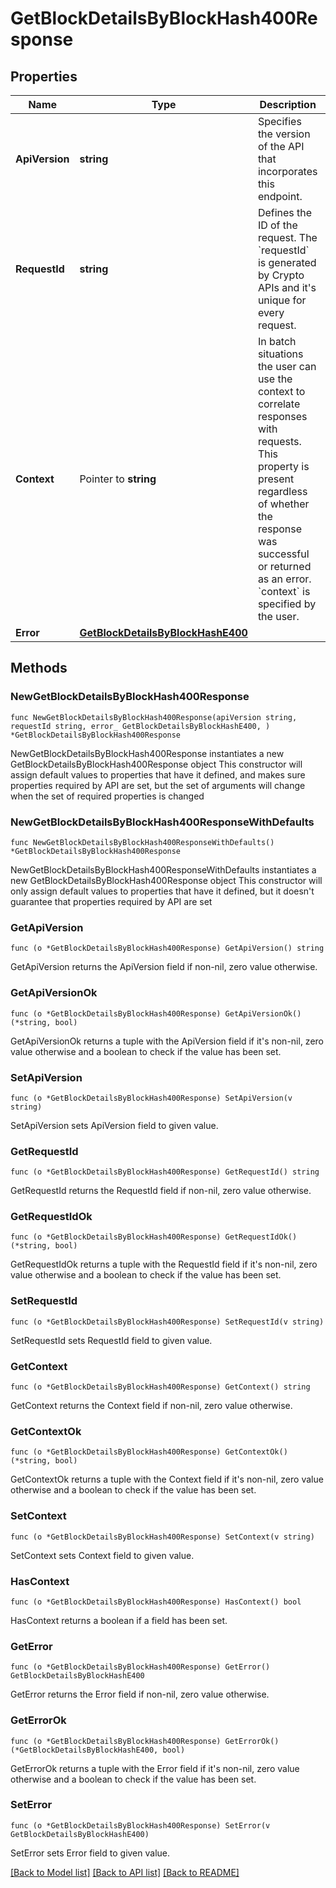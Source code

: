 # GetBlockDetailsByBlockHash400Response

## Properties

Name | Type | Description | Notes
------------ | ------------- | ------------- | -------------
**ApiVersion** | **string** | Specifies the version of the API that incorporates this endpoint. | 
**RequestId** | **string** | Defines the ID of the request. The &#x60;requestId&#x60; is generated by Crypto APIs and it&#39;s unique for every request. | 
**Context** | Pointer to **string** | In batch situations the user can use the context to correlate responses with requests. This property is present regardless of whether the response was successful or returned as an error. &#x60;context&#x60; is specified by the user. | [optional] 
**Error** | [**GetBlockDetailsByBlockHashE400**](GetBlockDetailsByBlockHashE400.md) |  | 

## Methods

### NewGetBlockDetailsByBlockHash400Response

`func NewGetBlockDetailsByBlockHash400Response(apiVersion string, requestId string, error_ GetBlockDetailsByBlockHashE400, ) *GetBlockDetailsByBlockHash400Response`

NewGetBlockDetailsByBlockHash400Response instantiates a new GetBlockDetailsByBlockHash400Response object
This constructor will assign default values to properties that have it defined,
and makes sure properties required by API are set, but the set of arguments
will change when the set of required properties is changed

### NewGetBlockDetailsByBlockHash400ResponseWithDefaults

`func NewGetBlockDetailsByBlockHash400ResponseWithDefaults() *GetBlockDetailsByBlockHash400Response`

NewGetBlockDetailsByBlockHash400ResponseWithDefaults instantiates a new GetBlockDetailsByBlockHash400Response object
This constructor will only assign default values to properties that have it defined,
but it doesn't guarantee that properties required by API are set

### GetApiVersion

`func (o *GetBlockDetailsByBlockHash400Response) GetApiVersion() string`

GetApiVersion returns the ApiVersion field if non-nil, zero value otherwise.

### GetApiVersionOk

`func (o *GetBlockDetailsByBlockHash400Response) GetApiVersionOk() (*string, bool)`

GetApiVersionOk returns a tuple with the ApiVersion field if it's non-nil, zero value otherwise
and a boolean to check if the value has been set.

### SetApiVersion

`func (o *GetBlockDetailsByBlockHash400Response) SetApiVersion(v string)`

SetApiVersion sets ApiVersion field to given value.


### GetRequestId

`func (o *GetBlockDetailsByBlockHash400Response) GetRequestId() string`

GetRequestId returns the RequestId field if non-nil, zero value otherwise.

### GetRequestIdOk

`func (o *GetBlockDetailsByBlockHash400Response) GetRequestIdOk() (*string, bool)`

GetRequestIdOk returns a tuple with the RequestId field if it's non-nil, zero value otherwise
and a boolean to check if the value has been set.

### SetRequestId

`func (o *GetBlockDetailsByBlockHash400Response) SetRequestId(v string)`

SetRequestId sets RequestId field to given value.


### GetContext

`func (o *GetBlockDetailsByBlockHash400Response) GetContext() string`

GetContext returns the Context field if non-nil, zero value otherwise.

### GetContextOk

`func (o *GetBlockDetailsByBlockHash400Response) GetContextOk() (*string, bool)`

GetContextOk returns a tuple with the Context field if it's non-nil, zero value otherwise
and a boolean to check if the value has been set.

### SetContext

`func (o *GetBlockDetailsByBlockHash400Response) SetContext(v string)`

SetContext sets Context field to given value.

### HasContext

`func (o *GetBlockDetailsByBlockHash400Response) HasContext() bool`

HasContext returns a boolean if a field has been set.

### GetError

`func (o *GetBlockDetailsByBlockHash400Response) GetError() GetBlockDetailsByBlockHashE400`

GetError returns the Error field if non-nil, zero value otherwise.

### GetErrorOk

`func (o *GetBlockDetailsByBlockHash400Response) GetErrorOk() (*GetBlockDetailsByBlockHashE400, bool)`

GetErrorOk returns a tuple with the Error field if it's non-nil, zero value otherwise
and a boolean to check if the value has been set.

### SetError

`func (o *GetBlockDetailsByBlockHash400Response) SetError(v GetBlockDetailsByBlockHashE400)`

SetError sets Error field to given value.



[[Back to Model list]](../README.md#documentation-for-models) [[Back to API list]](../README.md#documentation-for-api-endpoints) [[Back to README]](../README.md)


